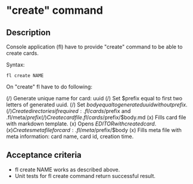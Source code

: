 # "create" command

## Description

Console application (fl) have to provide "create" command to be able to create cards.

Syntax:

    fl create NAME

On "create" fl have to do following:

  (/) Generate unique name for card: uuid
  (/) Set $prefix equal to first two letters of generated uuid.
  (/) Set $body equal to generated uuid without prefix.
  (/) Create directories if required: .fl/cards/$prefix and .fl/meta/$prefix
  (/) Create card file .fl/cards/$prefix/$body.md
  (x) Fills card file with markdown template.
  (x) Opens $EDITOR with created card.
  (x) Creates meta file for card: .fl/meta/$prefix/$body
  (x) Fills meta file with meta information: card name, card id, creation time.

## Acceptance criteria

* fl create NAME works as described above.
* Unit tests for fl create command return successful result.
